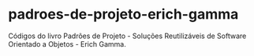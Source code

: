 # padroes-de-projeto-erich-gamma
Códigos do livro Padrôes de Projeto - Soluções Reutilizáveis de Software Orientado a Objetos - Erich Gamma.
